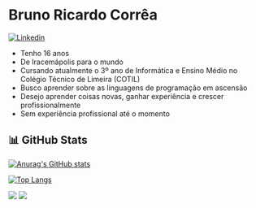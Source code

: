 # Bruno Ricardo Corrêa

<a href="https://www.linkedin.com/in/bruno-ricardo-corrêa-67b0351b1" target="_blank">
<img src="https://img.shields.io/badge/linkedin-%230077B5.svg?&style=for-the-badge&logo=linkedin&logoColor=white" alt="Linkedin">
</a>

<br/> 

* Tenho 16 anos
* De Iracemápolis para o mundo
* Cursando atualmente o 3º ano de Informática e Ensino Médio no Colégio Técnico de Limeira (COTIL)
* Busco aprender sobre as linguagens de programação em ascensão
* Desejo aprender coisas novas, ganhar experiência e crescer profissionalmente
* Sem experiência profissional até o momento

## 📊 GitHub Stats
[![Anurag's GitHub stats](https://github-readme-stats.vercel.app/api?username=brunorcorrea&theme=nord)](https://github.com/anuraghazra/github-readme-stats)

[![Top Langs](https://github-readme-stats.vercel.app/api/top-langs/?username=brunorcorrea&layout=compact&theme=nord)](https://github.com/anuraghazra/github-readme-stats)

![](https://komarev.com/ghpvc/?username=brunorcorrea&color=blue&style=plastic)
![](https://hit.yhype.me/github/profile?user_id=60991787)
